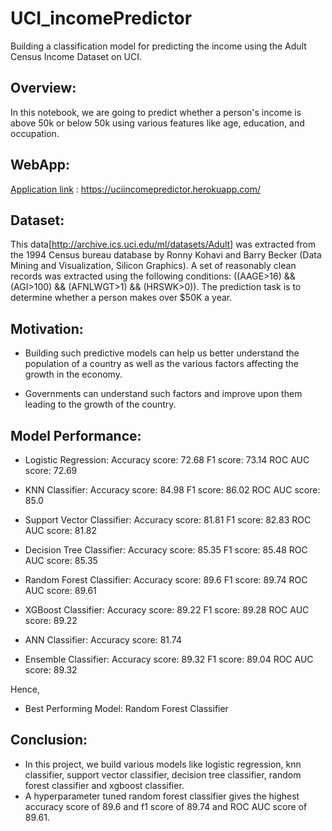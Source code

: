 # UCI_incomePredictor
 Building a classification model for predicting the income using the Adult Census Income Dataset on UCI.
 
 
 ## Overview:
 In this notebook, we are going to predict whether a person's income is above 50k or below 50k using various features like age, education, and occupation.
 
 ## WebApp:
 [Application link](https://uciincomepredictor.herokuapp.com/) :  https://uciincomepredictor.herokuapp.com/
 
 
 
 
## Dataset:
This data[http://archive.ics.uci.edu/ml/datasets/Adult] was extracted from the 1994 Census bureau database by Ronny Kohavi and Barry Becker (Data Mining and Visualization, Silicon Graphics). A set of reasonably clean records was extracted using the following conditions: ((AAGE>16) && (AGI>100) && (AFNLWGT>1) && (HRSWK>0)). The prediction task is to determine whether a person makes over $50K a year.


## Motivation:
*  Building such predictive models can help us better understand the population of a country as well as the various factors affecting the growth in the economy.

*  Governments can understand such factors and improve upon them leading to the growth of the country.

## Model Performance:
* Logistic Regression:
Accuracy score: 72.68
F1 score: 73.14
ROC AUC score: 72.69

* KNN Classifier:
Accuracy score: 84.98
F1 score: 86.02
ROC AUC score: 85.0

* Support Vector Classifier:
Accuracy score: 81.81
F1 score: 82.83
ROC AUC score: 81.82

* Decision Tree Classifier:
Accuracy score: 85.35
F1 score: 85.48
ROC AUC score: 85.35

* Random Forest Classifier:
Accuracy score: 89.6
F1 score: 89.74
ROC AUC score: 89.61

* XGBoost Classifier:
Accuracy score: 89.22
F1 score: 89.28
ROC AUC score: 89.22

* ANN Classifier:
Accuracy score: 81.74

* Ensemble Classifier:
Accuracy score: 89.32
F1 score: 89.04
ROC AUC score: 89.32

Hence,
* Best Performing Model: Random Forest Classifier

## Conclusion:
* In this project, we build various models like logistic regression, knn classifier, support vector classifier, decision tree classifier, random forest classifier and xgboost classifier.
* A hyperparameter tuned random forest classifier gives the highest accuracy score of 89.6 and f1 score of 89.74 and ROC AUC score of 89.61.
